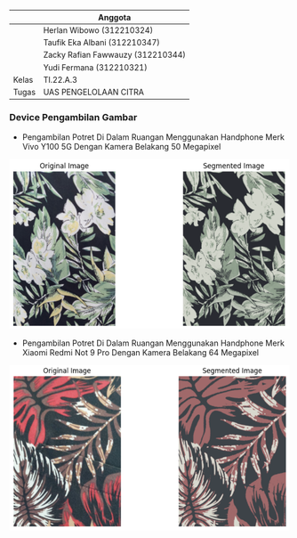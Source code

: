 |       | Anggota |
| ----------- | ----------- |
| | Herlan Wibowo (312210324)|
| | Taufik Eka Albani (312210347)|
| | Zacky Rafian Fawwauzy (312210344)|
| | Yudi Fermana (312210321)|
| Kelas   | TI.22.A.3        |
| Tugas   | UAS PENGELOLAAN CITRA        |

### Device Pengambilan Gambar
- Pengambilan Potret Di Dalam Ruangan Menggunakan Handphone Merk Vivo Y100 5G Dengan Kamera Belakang 50 Megapixel
  
![Screenshot of Batik](Tugas%20UAS/images/ss%20batik%201.png)
- Pengambilan Potret Di Dalam Ruangan Menggunakan Handphone Merk Xiaomi Redmi Not 9 Pro Dengan Kamera Belakang 64 Megapixel
  
![Screenshot of Batik](Tugas%20UAS/images/ss%20batik%202.png)
